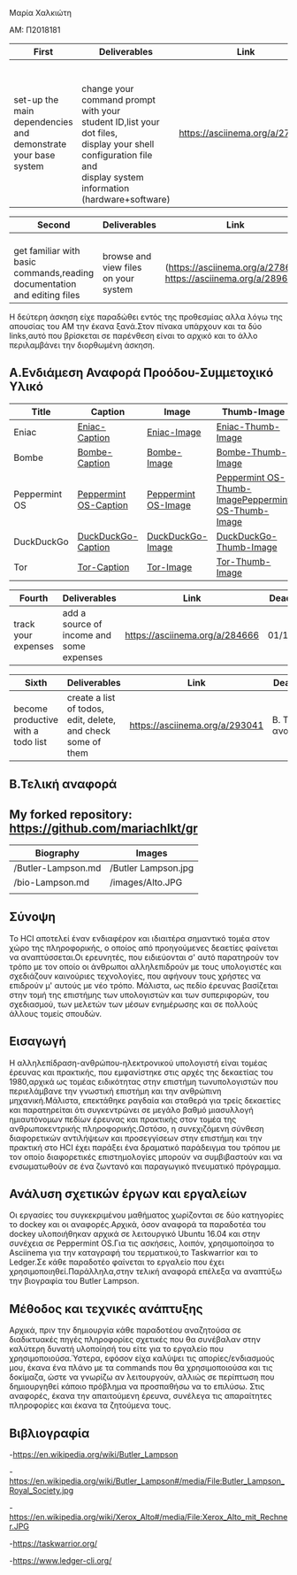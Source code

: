 Μαρία Χαλκιώτη 

ΑΜ: Π2018181

| First | Deliverables | Link | Deadline |
|-------------------------------------------------------------------|---------------------------------------------------------------------------------------------------------------------------------------------------------------------------------------|--------------------------------|------------|
| set-up the main dependencies and <br>demonstrate your base system | <br><br>change your command prompt with your <br>student ID,list your dot files, <br>display your shell configuration file and <br>display system information <br>(hardware+software) | https://asciinema.org/a/275706 | 20/10/2019 |




| Second | Deliverables | Link | Deadline | Commit |
|--------------------------------------------------------------------------------------|----------------------------------------------|-------------------------------------------------------------------------|------------|------------------------------------------|
| <br>get familiar with basic <br>commands,reading documentation <br>and editing files | <br>browse and view files <br>on your system | <br>(https://asciinema.org/a/278614)<br> https://asciinema.org/a/289663 | 03/11/2019 | https://github.com/mariachlkt/hci/commit/5d9789879c4f076b7e013b9221e98320e978fe32#diff-2d05cf6366e12c150341c5de28eeee45 |

Η δεύτερη άσκηση είχε παραδώθει εντός της προθεσμίας αλλα λόγω της απουσίας του ΑΜ την έκανα ξανά.Στον πίνακα υπάρχουν και τα δύο links,αυτό που βρίσκεται σε παρένθεση είναι το αρχικό και το άλλο περιλαμβάνει την διορθωμένη άσκηση.


## Α.Ενδιάμεση Αναφορά Προόδου-Συμμετοχικό Υλικό  

| Title | Caption  | Image  | Thumb-Image  |
|---------------|--------------------------------------------------------------------------------------------------|-----------------------------------------------------------------------------------------------|--------------------------------------------------------------------------------------------------------------------------------------------------------------------------------------------------------------------|
| Eniac | [Eniac-Caption](https://github.com/mariachlkt/gr/blob/gh-pages/_gallery/eniac.md) | [Eniac-Image](https://github.com/mariachlkt/gr/blob/gh-pages/images/eniac.jpg) | [Eniac-Thumb-Image](https://github.com/mariachlkt/gr/blob/gh-pages/images/eniac-thumb.jpg) |
| Bombe | [Bombe-Caption](https://github.com/mariachlkt/gr/blob/gh-pages/_gallery/bombe.md) | [Bombe-Image](https://github.com/mariachlkt/gr/blob/gh-pages/images/bombe.jpg) | [Bombe-Thumb-Image](https://github.com/mariachlkt/gr/blob/gh-pages/images/bombe-thumb.jpg) |
| Peppermint OS | [Peppermint OS-Caption](https://github.com/mariachlkt/gr/blob/gh-pages/_gallery/peppermintos.md) | [Peppermint OS-Image](https://github.com/mariachlkt/gr/blob/gh-pages/images/peppermintos.png) | [Peppermint OS-Thumb-Image](https://github.com/mariachlkt/gr/blob/gh-pages/images/peppermintos-thumb.png)[Peppermint OS-Thumb-Image](https://github.com/mariachlkt/gr/blob/gh-pages/images/peppermintos-thumb.png) |
| DuckDuckGo | [DuckDuckGo-Caption](https://github.com/mariachlkt/gr/blob/gh-pages/_gallery/ddg.md) | [DuckDuckGo-Image](https://github.com/mariachlkt/gr/blob/gh-pages/images/ddg.jpg) | [DuckDuckGo-Thumb-Image](https://github.com/mariachlkt/gr/blob/gh-pages/images/ddg-thumb.jpg) |
| Tor  | [Tor-Caption](https://github.com/mariachlkt/gr/blob/gh-pages/_gallery/tor.md) | [Tor-Image](https://github.com/mariachlkt/gr/blob/gh-pages/images/tor.png) | [Tor-Thumb-Image](https://github.com/mariachlkt/gr/blob/gh-pages/images/tor-thumb.png) |


| Fourth | Deliverables | Link  | Deadline |
|---------------------|------------------------------------------|--------------------------------|----------|
| track your expenses | add a source of income and some expenses | https://asciinema.org/a/284666 | 01/12/19 |


| Sixth | Deliverables | Link  | Deadline |
|------------------------------------|------------------------------------------------------------------|--------------------------------|-------------------|
| become productive with a todo list | create a list of todos, edit, delete, and check <br>some of them | https://asciinema.org/a/293041 | Β. Τελική αναφορά | 


## Β.Τελική αναφορά 

## My forked repository: https://github.com/mariachlkt/gr

| Biography | Images |
|--------------------|---------------------|
| /Butler-Lampson.md | /Butler Lampson.jpg |
| /bio-Lampson.md | /images/Alto.JPG |
|  |  | 

## Σύνοψη 
Το HCI αποτελεί έναν ενδιαφέρον και ιδιαιτέρα σημαντικό τομέα στον χώρο της πληροφορικής, ο οποίος από προηγούμενες δεαετίες φαίνεται να αναπτύσσεται.Οι ερευνητές, που ειδιεύονται σ' αυτό παρατηρούν τον τρόπο με τον οποίο οι άνθρωποι αλληλεπιδρούν με τους υπολογιστές και σχεδιάζουν καινούριες τεχνολογίες, που αφήνουν τους χρήστες να επιδρούν μ' αυτούς με νέο τρόπο. Μάλιστα, ως πεδίο έρευνας βασίζεται στην τομή της επιστήμης των υπολογιστών και των συπεριφορών, του σχεδιασμού, των μελετών των μέσων ενημέρωσης και σε πολλούς άλλους τομείς σπουδών. 

## Εισαγωγή
 Η αλληλεπίδραση-ανθρώπου-ηλεκτρονικού υπολογιστή είναι τομέας έρευνας και πρακτικής, που εμφανίστηκε στις αρχές της δεκαετίας του 1980,αρχικά ως τομέας ειδικότητας στην επιστήμη τωνυπολογιστών που περιελάμβανε την γνωστική επιστήμη και την ανθρώπινη μηχανική.Μάλιστα, επεκτάθηκε ραγδαία και σταθερά για τρείς δεκαετίες και παρατηρείται ότι συγκεντρώνει σε μεγάλο βαθμό μιασυλλογή ημιαυτόνομων πεδίων έρευνας και πρακτικής στον τομέα της ανθρωποκεντρικής πληροφορικής.Ωστόσο, η συνεχιζόμενη σύνθεση διαφορετικών αντιλήψεων και προσεγγίσεων στην επιστήμη και την πρακτική στο HCI έχει παράξει ένα δραματικό παράδειγμα του τρόπου με τον οποίο διαφορετικές επιστημολογίες μπορούν να συμβιβαστούν και να ενσωματωθούν σε ένα ζωντανό και παραγωγικό πνευματικό πρόγραμμα. 

## Ανάλυση σχετικών έργων και εργαλείων
Οι εργασίες του συγκεκριμένου μαθήματος χωρίζονται σε δύο κατηγορίες το dockey και οι αναφορές.Αρχικά, όσον αναφορά τα παραδοτέα του dockey υλοποιήθηκαν αρχικά σε λειτουργικό Ubuntu 16.04 και στην συνέχεια σε Peppermint OS.Για τις ασκήσεις, λοιπόν, χρησιμοποίησα το Asciinema για την καταγραφή του τερματικού,το Taskwarrior και το Ledger.Σε κάθε παραδοτέο φαίνεται το εργαλείο που έχει χρησιμοποιηθεί.Παράλληλα,στην τελική αναφορά επέλεξα να αναπτύξω την βιογραφία του Butler Lampson.  

## Μέθοδος και τεχνικές ανάπτυξης
Αρχικά, πριν την δημιουργία κάθε παραδοτέου αναζητούσα σε διαδικτυακές πηγές πληροφορίες σχετικές που θα συνέβαλαν στην καλύτερη δυνατή  υλοποίησή του είτε για το εργαλείο που χρησιμοποιούσα.Ύστερα, εφόσον είχα καλύψει τις απορίες/ενδιασμούς μου, έκανα ένα πλάνο με τα commands που θα χρησιμοποιούσα και τις δοκίμαζα, ώστε να γνωρίζω αν λειτουργούν, αλλιώς σε περίπτωση που δημιουργηθεί κάποιο πρόβλημα να προσπαθήσω να το επιλύσω. Στις αναφορές, έκανα την απαιτούμενη έρευνα, συνέλεγα τις απαραίτητες πληροφορίες και έκανα τα ζητούμενα τους.

## Βιβλιογραφία 
-https://en.wikipedia.org/wiki/Butler_Lampson 

-https://en.wikipedia.org/wiki/Butler_Lampson#/media/File:Butler_Lampson_Royal_Society.jpg

-https://en.wikipedia.org/wiki/Xerox_Alto#/media/File:Xerox_Alto_mit_Rechner.JPG

-https://taskwarrior.org/

-https://www.ledger-cli.org/
